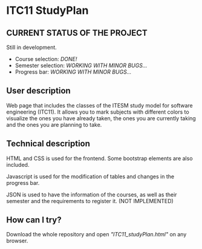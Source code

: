 # ITC11 StudyPlan

## CURRENT STATUS OF THE PROJECT
Still in development.
- Course selection: *DONE!*
- Semester selection: *WORKING WITH MINOR BUGS...*
- Progress bar: *WORKING WITH MINOR BUGS...*

## User description

Web page that includes the classes of the ITESM study model for software engineering (ITC11). It allows you to mark subjects with different colors to visualize the ones you have already taken, the ones you are currently taking and the ones you are planning to take.

## Technical description

HTML and CSS is used for the frontend. Some bootstrap elements are also included.

Javascript is used for the modification of tables and changes in the progress bar.

JSON is used to have the information of the courses, as well as their semester and the requirements to register it. (NOT IMPLEMENTED)

## How can I try?

Download the whole repository and open *"ITC11_studyPlan.html"* on any browser.
